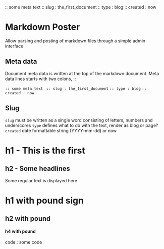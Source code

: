 :: some meta text
:: slug : the_first_document
:: type : blog
:: created : now

Markdown Poster
===============

Allow parsing and posting of markdown files through a simple admin interface

Meta data
---------

Document meta data is written at the top of the markdown document.
Meta data lines starts with two colons, ::

``:: some meta text ``
``:: slug : the_first_document``
``:: type : blog``
``:: created : now``


Slug
----
`` slug `` must be written as a single word consisting of letters, numbers and underscores
`` type `` defines what to do with the text, render as blog or page?
`` created `` date formattable string (YYYY-mm-dd) or now


h1 - This is the first
=================

h2 - Some headlines
--------------

Some regular text is displayed here

# h1 with pound sign
## h2 with pound
#### h4 with pound

code::
    some code

